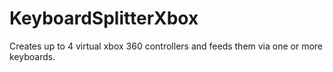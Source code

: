 # KeyboardSplitterXbox
Creates up to 4 virtual xbox 360 controllers and feeds them via one or more keyboards.
